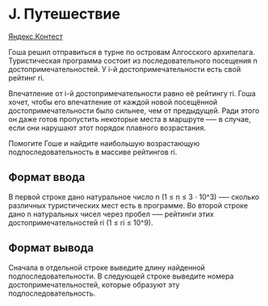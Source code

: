 # J. Путешествие

[Яндекс.Контест](https://contest.yandex.ru/contest/25596/problems/J/)

Гоша решил отправиться в турне по островам Алгосского архипелага. Туристическая программа состоит из последовательного посещения n достопримечательностей. У i-й достопримечательности есть свой рейтинг ri.

Впечатление от i-й достопримечательности равно её рейтингу ri. Гоша хочет, чтобы его впечатление от каждой новой посещённой достопримечательности было сильнее, чем от предыдущей. Ради этого он даже готов пропустить некоторые места в маршруте –— в случае, если они нарушают этот порядок плавного возрастания.

Помогите Гоше и найдите наибольшую возрастающую подпоследовательность в массиве рейтингов ri.

## Формат ввода

В первой строке дано натуральное число n (1 ≤ n ≤ 3 ⋅ 10^3) –— сколько различных туристических мест есть в программе. Во второй строке дано n натуральных чисел через пробел –— рейтинги этих достопримечательностей ri (1 ≤ ri ≤ 10^9).

## Формат вывода

Сначала в отдельной строке выведите длину найденной подпоследовательности. В следующей строке выведите номера достопримечательностей, которые образуют эту подпоследовательность. 